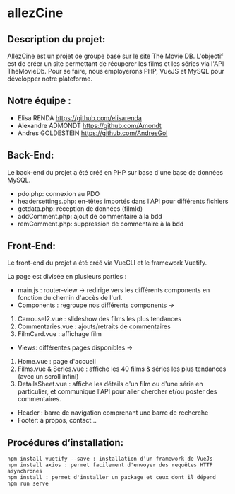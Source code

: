 # allezCine 

## Description du projet: 

AllezCine est un projet de groupe basé sur le site The Movie DB. L'objectif est de créer un site permettant de récuperer les films et les séries via l'API TheMovieDb. Pour se faire, nous employerons PHP, VueJS et MySQL pour développer notre plateforme.

## Notre équipe : 
* Elisa RENDA https://github.com/elisarenda
* Alexandre ADMONDT https://github.com/Amondt
* Andres GOLDESTEIN https://github.com/AndresGol

## Back-End:
Le back-end du projet a été créé en PHP sur base d'une base de données MySQL.

* pdo.php: connexion au PDO
* headersettings.php: en-têtes importés dans l'API pour différents fichiers
* getdata.php: réception de données (filmId)
* addComment.php: ajout de commentaire à la bdd
* remComment.php: suppression de commentaire à la bdd


## Front-End: 
Le front-end du projet a été créé via VueCLI et le framework Vuetify.

La page est divisée en plusieurs parties :
* main.js : router-view ->
redirige vers les différents components en fonction du chemin d'accès de l'url.
* Components : regroupe nos différents components ->
1. Carrousel2.vue : slideshow des films les plus tendances
2. Commentaries.vue : ajouts/retraits de commentaires
3. FilmCard.vue : affichage film 
* Views: différentes pages disponibles ->
1. Home.vue : page d'accueil
2. Films.vue & Series.vue : affiche les 40 films & séries les plus tendances (avec un scroll infini)
3. DetailsSheet.vue : affiche les détails d'un film ou d'une série en particulier, et communique l'API pour aller chercher et/ou poster des commentaires.
* Header : barre de navigation comprenant une barre de recherche
* Footer: à propos, contact...

## Procédures d’installation:
````
npm install vuetify --save : installation d'un framework de VueJs
npm install axios : permet facilement d'envoyer des requêtes HTTP asynchrones
npm install : permet d'installer un package et ceux dont il dépend
npm run serve

````
